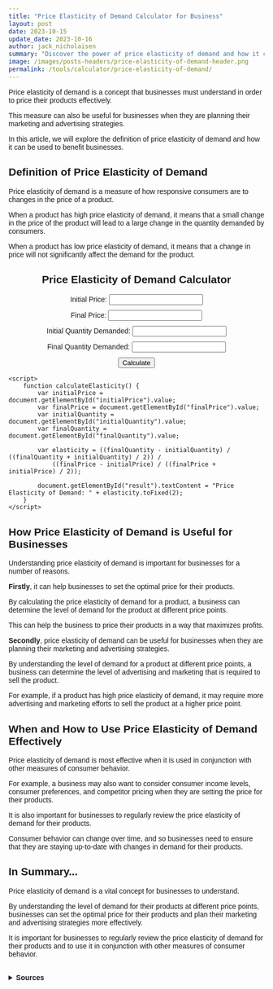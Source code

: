 ```yaml
---
title: "Price Elasticity of Demand Calculator for Business"
layout: post
date: 2023-10-15
update_date: 2023-10-16
author: jack_nicholaisen
summary: "Discover the power of price elasticity of demand and how it can impact your business decisions. Read on for insights and practical tips." 
image: /images/posts-headers/price-elasticity-of-demand-header.png
permalink: /tools/calculator/price-elasticity-of-demand/
---
```


Price elasticity of demand is a concept that businesses must understand in order to price their products effectively.

This measure can also be useful for businesses when they are planning their marketing and advertising strategies. 

In this article, we will explore the definition of price elasticity of demand and how it can be used to benefit businesses.

## Definition of Price Elasticity of Demand

Price elasticity of demand is a measure of how responsive consumers are to changes in the price of a product. 

When a product has high price elasticity of demand, it means that a small change in the price of the product will lead to a large change in the quantity demanded by consumers. 

When a product has low price elasticity of demand, it means that a change in price will not significantly affect the demand for the product.

<body>
    <div class="calculator" style="text-align:center">
        <h2>Price Elasticity of Demand Calculator</h2>
        <div class="input-group">
            <label for="initialPrice">Initial Price:</label>
            <input type="number" id="initialPrice" step="0.01" required>
        </div>
        <div class="input-group">
            <label for="finalPrice">Final Price:</label>
            <input type="number" id="finalPrice" step="0.01" required>
        </div>
        <div class="input-group">
            <label for="initialQuantity">Initial Quantity Demanded:</label>
            <input type="number" id="initialQuantity" step="1" required>
        </div>
        <div class="input-group">
            <label for="finalQuantity">Final Quantity Demanded:</label>
            <input type="number" id="finalQuantity" step="1" required>
        </div>
        <button onclick="calculateElasticity()">Calculate</button>
        <div class="result" id="result"></div>
    </div>

    <script>
        function calculateElasticity() {
            var initialPrice = document.getElementById("initialPrice").value;
            var finalPrice = document.getElementById("finalPrice").value;
            var initialQuantity = document.getElementById("initialQuantity").value;
            var finalQuantity = document.getElementById("finalQuantity").value;

            var elasticity = ((finalQuantity - initialQuantity) / ((finalQuantity + initialQuantity) / 2)) /
                ((finalPrice - initialPrice) / ((finalPrice + initialPrice) / 2));

            document.getElementById("result").textContent = "Price Elasticity of Demand: " + elasticity.toFixed(2);
        }
    </script>
</body>
<style>
        body {
            font-family: Arial, sans-serif;
            margin: 50px;
        }

        .calculator {
            width: 300px;
            margin: 0 auto;
        }

        .input-group {
            margin-bottom: 10px;
        }

        input[type="number"] {
            width: 100%;
            padding: 8px;
            box-sizing: border-box;
        }

        .result {
            font-weight: bold;
        }
</style>

## How Price Elasticity of Demand is Useful for Businesses

Understanding price elasticity of demand is important for businesses for a number of reasons. 

**Firstly**, it can help businesses to set the optimal price for their products. 

By calculating the price elasticity of demand for a product, a business can determine the level of demand for the product at different price points. 

This can help the business to price their products in a way that maximizes profits.

**Secondly**, price elasticity of demand can be useful for businesses when they are planning their marketing and advertising strategies. 

By understanding the level of demand for a product at different price points, a business can determine the level of advertising and marketing that is required to sell the product. 

For example, if a product has high price elasticity of demand, it may require more advertising and marketing efforts to sell the product at a higher price point.

## When and How to Use Price Elasticity of Demand Effectively

Price elasticity of demand is most effective when it is used in conjunction with other measures of consumer behavior. 

For example, a business may also want to consider consumer income levels, consumer preferences, and competitor pricing when they are setting the price for their products.

It is also important for businesses to regularly review the price elasticity of demand for their products. 

Consumer behavior can change over time, and so businesses need to ensure that they are staying up-to-date with changes in demand for their products.

## In Summary...

Price elasticity of demand is a vital concept for businesses to understand. 

By understanding the level of demand for their products at different price points, businesses can set the optimal price for their products and plan their marketing and advertising strategies more effectively. 

It is important for businesses to regularly review the price elasticity of demand for their products and to use it in conjunction with other measures of consumer behavior.

<br>
<details>
<summary><b>Sources</b></summary>
<br>
<ul>
    <li><a href="https://www.investopedia.com/terms/p/priceelasticity.asp">Investopedia: Price Elasticity of Demand</a></li>
    <li><a href="https://www.khanacademy.org/economics-finance-domain/microeconomics/elasticity-tutorial/price-elasticity-tutorial/a/price-elasticity-of-demand-and-total-revenue">Khan Academy: Price Elasticity of Demand and Total Revenue</a></li>
    <li><a href="https://www.thebalancesmb.com/how-to-calculate-price-elasticity-of-demand-393115">The Balance Small Business: How to Calculate Price Elasticity of Demand</a></li>
    <li><a href="https://hbr.org/2014/10/the-right-way-to-manage-unprofitable-customers">Harvard Business Review: The Right Way to Manage Unprofitable Customers</a></li>
</ul>
</details>


